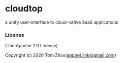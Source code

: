 # cloudtop
a unify user-interface to cloud-native SaaS applications


### License

(The Apache 2.0 License)

Copyright (c) 2020 Tom Zhou(appnet.link@gmail.com)
